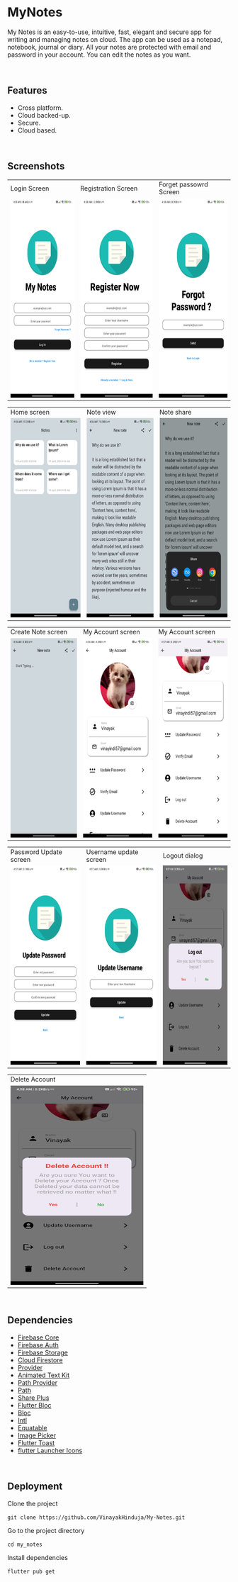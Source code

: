 
# MyNotes

My Notes is an easy-to-use, intuitive, fast, elegant and secure app for writing and managing notes on cloud. The app can be used as a notepad, notebook, journal or diary. All your notes are protected with email and password in your account. You can edit the notes as you want.

<br>

## Features

- Cross platform.
- Cloud backed-up.
- Secure.
- Cloud based.

<br>

## Screenshots

<table>
  <tr>
      <td>Login Screen</td>
      <td>Registration Screen</td>
      <td>Forget passowrd Screen</td>
  </tr>
  <tr>
    <td><img src="https://github.com/VinayakHinduja/My-Notes/blob/main/ss/Screenshot-2024%20(1).jpg" width="300" height="450" /></td>
    <td><img src="https://github.com/VinayakHinduja/My-Notes/blob/main/ss/Screenshot-2024%20(2).jpg" width="300" height="450" /></td>
    <td><img src="https://github.com/VinayakHinduja/My-Notes/blob/main/ss/Screenshot-2024%20(3).jpg" width="300" height="450" /></td>
  </tr>
 </table>

<table>
  <tr>
     <td>Home screen</td>
     <td>Note view</td>
     <td>Note share</td>
  </tr>
  <tr>
    <td><img src="https://github.com/VinayakHinduja/My-Notes/blob/main/ss/Screenshot-2024%20(4).jpg" width="300" height="450" /></td>
    <td><img src="https://github.com/VinayakHinduja/My-Notes/blob/main/ss/Screenshot-2024%20(5).jpg" width="300" height="450" /></td>
    <td><img src="https://github.com/VinayakHinduja/My-Notes/blob/main/ss/Screenshot-2024%20(6).jpg" width="300" height="450" /></td>
  </tr>
 </table>
 
 <table>
  <tr>
     <td>Create Note screen</td>
     <td>My Account screen</td>
     <td>My Account screen</td>
  </tr>
  <tr>
    <td><img src="https://github.com/VinayakHinduja/My-Notes/blob/main/ss/Screenshot-2024%20(7).jpg" width="300" height="450" /></td>
    <td><img src="https://github.com/VinayakHinduja/My-Notes/blob/main/ss/Screenshot-2024%20(8).jpg" width="300" height="450" /></td>
    <td><img src="https://github.com/VinayakHinduja/My-Notes/blob/main/ss/Screenshot-2024%20(9).jpg" width="300" height="450" /></td>
  </tr>
 </table>

 <table>
  <tr>
     <td>Password Update screen</td>
     <td>Username update screen</td>
     <td>Logout dialog</td>
  </tr>
  <tr>
    <td><img src="https://github.com/VinayakHinduja/My-Notes/blob/main/ss/Screenshot-2024%20(10).jpg" width="300" height="450" /></td>
    <td><img src="https://github.com/VinayakHinduja/My-Notes/blob/main/ss/Screenshot-2024%20(11).jpg" width="300" height="450" /></td>
    <td><img src="https://github.com/VinayakHinduja/My-Notes/blob/main/ss/Screenshot-2024%20(12).jpg" width="300" height="450" /></td>
  </tr>
 </table>

 <table>
  <tr>
    <td>Delete Account</td>
  </tr>
  <tr>
    <td><img src="https://github.com/VinayakHinduja/My-Notes/blob/main/ss/Screenshot-2024%20(13).jpg" width="300" height="450" /></td>
  </tr>
 </table>

<br>

## Dependencies


- [Firebase Core](https://pub.dev/packages/firebase_core)
- [Firebase Auth](https://pub.dev/packages/firebase_auth)
- [Firebase Storage](https://pub.dev/packages/firebase_storage)
- [Cloud Firestore](https://pub.dev/packages/cloud_firestore)
- [Provider](https://pub.dev/packages/provider)
- [Animated Text Kit](https://pub.dev/packages/animated_text_kit)
- [Path Provider](https://pub.dev/packages/path_provider)
- [Path](https://pub.dev/packages/path)
- [Share Plus](https://pub.dev/packages/share_plus)
- [Flutter Bloc](https://pub.dev/packages/flutter_bloc)
- [Bloc](https://pub.dev/packages/bloc)
- [Intl](https://pub.dev/packages/intl)
- [Equatable](https://pub.dev/packages/equatable)
- [Image Picker](https://pub.dev/packages/image_picker)
- [Flutter Toast](https://pub.dev/packages/fluttertoast)
- [flutter Launcher Icons](https://pub.dev/packages/flutter_launcher_icons)

<br>

## Deployment

Clone the project

```
git clone https://github.com/VinayakHinduja/My-Notes.git
```

Go to the project directory

```
cd my_notes
```

Install dependencies

```
flutter pub get
```
